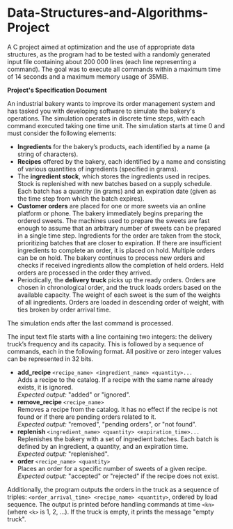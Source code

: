 # Data-Structures-and-Algorithms-Project
A C project aimed at optimization and the use of appropriate data structures, as the program had to be tested with a randomly generated input file containing about 200 000 lines (each line representing a command). The goal was to execute all commands within a maximum time of 14 seconds and a maximum memory usage of 35MiB.

**Project's Specification Document**  

An industrial bakery wants to improve its order management system and has tasked you with developing software to simulate the bakery's operations. The simulation operates in discrete time steps, with each command executed taking one time unit. The simulation starts at time 0 and must consider the following elements:  

- **Ingredients** for the bakery’s products, each identified by a name (a string of characters).  
- **Recipes** offered by the bakery, each identified by a name and consisting of various quantities of ingredients (specified in grams).  
- The **ingredient stock**, which stores the ingredients used in recipes. Stock is replenished with new batches based on a supply schedule. Each batch has a quantity (in grams) and an expiration date (given as the time step from which the batch expires).  
- **Customer orders** are placed for one or more sweets via an online platform or phone. The bakery immediately begins preparing the ordered sweets. The machines used to prepare the sweets are fast enough to assume that an arbitrary number of sweets can be prepared in a single time step. Ingredients for the order are taken from the stock, prioritizing batches that are closer to expiration. If there are insufficient ingredients to complete an order, it is placed on hold. Multiple orders can be on hold. The bakery continues to process new orders and checks if received ingredients allow the completion of held orders. Held orders are processed in the order they arrived.  
- Periodically, the **delivery truck** picks up the ready orders. Orders are chosen in chronological order, and the truck loads orders based on the available capacity. The weight of each sweet is the sum of the weights of all ingredients. Orders are loaded in descending order of weight, with ties broken by order arrival time.  

The simulation ends after the last command is processed.  

The input text file starts with a line containing two integers: the delivery truck’s frequency and its capacity. This is followed by a sequence of commands, each in the following format. All positive or zero integer values can be represented in 32 bits.  

- **add_recipe** `<recipe_name> <ingredient_name> <quantity>...`  
  Adds a recipe to the catalog. If a recipe with the same name already exists, it is ignored.  
  *Expected output:* "added" or "ignored".  
- **remove_recipe** `<recipe_name>`  
  Removes a recipe from the catalog. It has no effect if the recipe is not found or if there are pending orders related to it.  
  *Expected output:* "removed", "pending orders", or "not found".  
- **replenish** `<ingredient_name> <quantity> <expiration_time>...`  
  Replenishes the bakery with a set of ingredient batches. Each batch is defined by an ingredient, a quantity, and an expiration time.  
  *Expected output:* "replenished".  
- **order** `<recipe_name> <quantity>`  
  Places an order for a specific number of sweets of a given recipe.  
  *Expected output:* "accepted" or "rejected" if the recipe does not exist.  

Additionally, the program outputs the orders in the truck as a sequence of triples: `<order_arrival_time> <recipe_name> <quantity>`, ordered by load sequence. The output is printed before handling commands at time `<kn>` (where `<k>` is 1, 2, …). If the truck is empty, it prints the message "empty truck".
